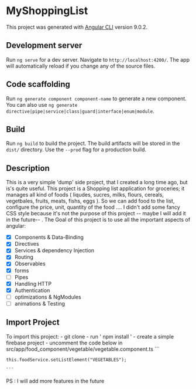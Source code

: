# MyShoppingList

This project was generated with [Angular CLI](https://github.com/angular/angular-cli) version 9.0.2.

## Development server

Run `ng serve` for a dev server. Navigate to `http://localhost:4200/`. The app will automatically reload if you change any of the source files.

## Code scaffolding

Run `ng generate component component-name` to generate a new component. You can also use `ng generate directive|pipe|service|class|guard|interface|enum|module`.

## Build

Run `ng build` to build the project. The build artifacts will be stored in the `dist/` directory. Use the `--prod` flag for a production build.

## Description

This is a very simple 'dump' side project, that I created a long time ago, but is's quite useful.
This project is a Shopping list application for groceries; it manages all kind of foods ( liqudes, sucres, milks, flours, cereals, vegetbales, fruits, meats, fishs, eggs ). So we can add food to the list, configure the price, unit, quantity of the food ....
I didn't add some fancy CSS style because it's not the purpose of this project -- maybe I will add it in the future-- .
The Goal of this project is to use all the important aspects of angular:
- [x] Components & Data-Binding
- [x] Directives
- [x] Services & dependency Injection
- [x] Routing
- [x] Observables
- [x] forms
- [ ] Pipes
- [x] Handling HTTP
- [x] Authentication
- [ ] optimizations & NgModules
- [ ] animations & Testing

## Import Project
To import this project:
	- git clone
	- run ' npm install '
	- create a simple firebase project
	- uncomment the code below in src/app/food_component/vegetable/vegetable.component.ts
	```
	
	this.foodService.setListElement("VEGETABLES");

	```

PS : I will add more features in the future	

